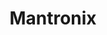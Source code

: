 ---
title: "Mantronix"
summary: "Mantronix, one of the most innovative hip-hop acts of all time, was founded by Kurtis el Khaleel, who was born in Jamaica, though his family soon moved to Canada and ended up in New York by the late 1970s. During high school, Khaleel wanted to be in a band but couldn't find anyone who wanted to be in a band with him, so he bought a Roland TR-606 drum machine and a Roland TB-303 bass machine, and mastered them quickly. Taking the stage name Mantronik , he soon began DJing around the city and was working behind the decks at Manhattan's Downtown Records when he met Haitian-born MC Tee, . After the duo had assembled a demo tape, they gave it to William Socolov, president of Sleeping Bag Records. He signed Mantronix soon after hearing it, and released its debut single, \"Fresh is the Word.\" The track lit up New York's streets and clubs during 1985. In 1986, Mantronix's debut full-length The Album was released. Two new singles, \"Needle to the Groove\" and \"Bassline,\" became big street hits in New York and, amazingly, even crossed over to join the first wave of hip-hop chart-makers in Britain. By that time, Mantronik had also begun working as an A&R representative at Sleeping Bag, where he signed , produced 's first credit , and helmed other intense tracks by Tricky Tee, , and . The second Mantronix LP, Music Madness, continued to keep the duo fresh in the clubs. The increasing popularity of hip-hop gave Mantronix a chance at a major-label contract, and by 1987, the duo signed with Capitol/EMI, which created a legal battle between Sleeping Bag and the group—their old label claimed that they were owed two more albums. In Full Effect was released in 1988, and it portrayed Mantronik jettisoning many his more hardcore inclinations in favor of a fusion of dance and R&B. The production excursion \"Do You Like...Mantronik?\" proved that Mantronik's ear for clever beats remained, however, and Mantronix's success in Britain prompted several of the first sampladelic hits, such \"Pump up the Volume\" by M/A/R/R/S and \"Theme from S'Express\" by S'Express. Soon after its third album, MC Tee left to join the Air Force. Mantronik replaced him with and DJ Dee . With 1990's This Should Move Ya, Mantronik made the move from hip-hop into more straight-ahead dance music. With vocalist Wondress in tow, a pair of Mantronix singles stormed the British Top 20, including the top-five \"Got to Have Your Love.\" Mantronik still used the MCs, he but continued to work in dance music with the group's last album, 1991's The Incredible Sound Machine. As a group entity, Mantronix disappeared at that point. Mantronik began producing other acts—mostly female vocalists or latin freestyle acts—and later exited music altogether, getting married and raising a family, eventually having a son nicknamed Boytronik. Mantronik returned in the mid-1990s as a breakbeat elder statesman, recording as Kurtis Mantronik and providing remixes for EPMD, the Future Sound of London, and Violet. A Mantronix respective and several album reissues began filtering out in 1999, and Mantronik began recording a new solo album later that year."
slug: "mantronix"
image: "mantronix.jpg"
apple_music_artist_url: "https://music.apple.com/gb/artist/mantronix/15900729"
wikipedia_url: "https://en.wikipedia.org/wiki/Mantronix"
---